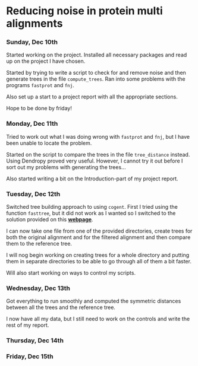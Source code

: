 # Reducing noise in protein multi alignments

### Sunday, Dec 10th

Started working on the project. Installed all necessary packages and read up on the project I have chosen.

Started by trying to write a script to check for and remove noise and then generate trees in the file `compute_trees`. Ran into some problems with the programs `fastprot` and `fnj`.

Also set up a start to a project report with all the appropriate sections.

Hope to be done by friday!

### Monday, Dec 11th

Tried to work out what I was doing wrong with `fastprot` and `fnj`, but I have been unable to locate the problem.

Started on the script to compare the trees in the file `tree_distance` instead. Using Dendropy proved very useful. However, I cannot try it out before I sort out my problems with generating the trees...

Also started writing a bit on the Introduction-part of my project report.

### Tuesday, Dec 12th

Switched tree building approach to using `cogent`. First I tried using the function `fasttree`, but it did not work as I wanted so I switched to the solution provided on this [**webpage**](http://pycogent.org/examples/maketree_from_proteinseqs.html).

I can now take one file from one of the provided directories, create trees for both the original alignment and for the filtered alignment and then compare them to the reference tree.

I will nog begin working on creating trees for a whole directory and putting them in separate directories to be able to go through all of them a bit faster.

Will also start working on ways to control my scripts.

### Wednesday, Dec 13th

Got everything to run smoothly and computed the symmetric distances between all the trees and the reference tree.

I now have all my data, but I still need to work on the controls and write the rest of my report.

### Thursday, Dec 14th

### Friday, Dec 15th
